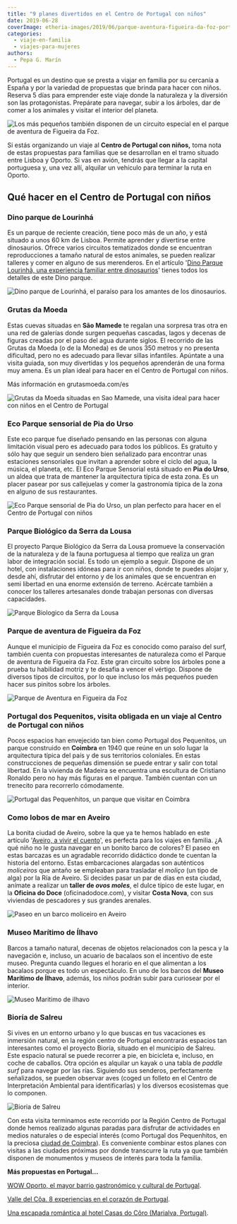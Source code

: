 ```yaml
---
title: "9 planes divertidos en el Centro de Portugal con niños"
date: 2019-06-28
coverImage: etheria-images/2019/06/parque-aventura-figueira-da-foz-portugal.jpg
categories: 
  - viaje-en-familia
  - viajes-para-mujeres
authors: 
  - Pepa G. Marín
---
```


Portugal es un destino que se presta a viajar en familia por su cercanía a España y por 
la variedad de propuestas que brinda para hacer con niños. Reserva 5 días para emprender 
este viaje donde la naturaleza y la diversión son las protagonistas. Prepárate para 
navegar, subir a los árboles, dar de comer a los animales y visitar el interior del 
planeta. 

![Los más pequeños también disponen de un circuito especial en el parque de aventura de Figueira da Foz.](etheria-images/2019/06/parque-aventura-figueira-foz.jpg "Los más pequeños también disponen de un circuito especial en el parque de aventura de Figueira da Foz. ©PG")

Si estás organizando un viaje al **Centro de Portugal con niños,** toma nota de estas 
propuestas para familias que se desarrollan en el tramo situado entre Lisboa y Oporto. 
Si vas en avión, tendrás que llegar a la capital portuguesa y, una vez allí, alquilar un 
vehículo para terminar la ruta en Oporto. 

## Qué hacer en el Centro de Portugal con niños

### Dino parque de Lourinhá

Es un parque de reciente creación, tiene poco más de un año, y está situado a unos 60 km 
de Lisboa. Permite aprender y divertirse entre dinosaurios. Ofrece varios circuitos 
tematizados donde se encuentran reproducciones a tamaño natural de estos animales, se 
pueden realizar talleres y comer en alguno de sus merenderos. En el artículo '[Dino 
Parque Lourinhã, una experiencia familiar entre 
dinosaurios](https://etheriamagazine.com/2018/12/20/dino-parque-lourinha-una-experiencia-familiar-entre-dinosaurios/)' 
tienes todos los detalles de este Dino parque. 

![Dino parque de Lourinhá, el paraíso para los amantes de los dinosaurios.](etheria-images/2018/12/Dinoparque-lourinha-viajes-familias-5-e1561371638676.jpg "El paraíso para los amantes de los dinosaurios. ©PG")

### Grutas da Moeda

Estas cuevas situadas en **São Mamede** te regalan una sorpresa tras otra en una red de 
galerías donde surgen pequeñas cascadas, lagos y decenas de figuras creadas por el paso 
del agua durante siglos. El recorrido de las Grutas da Moeda (o de la Moneda) es de unos 
350 metros y no presenta dificultad, pero no es adecuado para llevar sillas infantiles. 
Apúntate a una visita guiada, son muy divertidas y los pequeños aprenderán de una forma 
muy amena. Es un plan ideal para hacer en el Centro de Portugal con niños. 

Más información en grutasmoeda.com/es 

![Grutas da Moeda situadas en Sao Mamede, una visita ideal para hacer con niños en el Centro de Portugal](etheria-images/2019/06/cuevas-moeda-portugal.jpg "Grutas da Moeda situadas en Sao Mamede. ©PG")

### Eco Parque sensorial de Pia do Urso

Este eco parque fue diseñado pensando en las personas con alguna limitación visual pero 
es adecuado para todos los públicos. Es gratuito y sólo hay que seguir un sendero bien 
señalizado para encontrar unas estaciones sensoriales que invitan a aprender sobre el 
ciclo del agua, la música, el planeta, etc. El Eco Parque Sensorial está situado en 
**Pia do Urso**, un aldea que trata de mantener la arquitectura típica de esta zona. Es 
un placer pasear por sus callejuelas y comer la gastronomía típica de la zona en alguno 
de sus restaurantes. 

![Eco Parque sensorial de Pia do Urso, un plan perfecto para hacer en el Centro de Portugal con niños](etheria-images/2019/06/Pia-do-Urso-Portugal.jpg "Eco Parque sensorial de Pia do Urso. ©PG")

### Parque Biológico da Serra da Lousa

El proyecto Parque Biológico da Serra da Lousa promueve la conservación de la naturaleza 
y de la fauna portuguesa al tiempo que realiza un gran labor de integración social. Es 
todo un ejemplo a seguir. Dispone de un hotel, con instalaciones idóneas para ir con 
niños, donde te puedes alojar y, desde ahí, disfrutar del entorno y de los animales que 
se encuentran en semi libertad en una enorme extensión de terreno. Acércate también a 
conocer los talleres artesanales donde trabajan personas con diversas capacidades. 

![Parque Biologico da Serra da Lousa](etheria-images/2019/06/parque-naturaleza-serra-da-lousa.jpg "Parque Biológico da Serra da Lousa. ©PG")

### Parque de aventura de Figueira da Foz

Aunque el municipio de Figueira da Foz es conocido como paraíso del surf, también cuenta 
con propuestas interesantes de naturaleza como el Parque de aventura de Figueira da Foz. 
Este gran circuito sobre los árboles pone a prueba tu habilidad motriz y te desafia a 
vencer el vértigo. Dispone de diversos tipos de circuitos, por lo que incluso los más 
pequeños pueden hacer sus pinitos sobre los árboles. 

![Parque de Aventura en Figueira da Foz](etheria-images/2019/06/Parque-Arboles-figueira-foz.jpg "Parque de Aventura de Figueira da Foz. ©PG")

### Portugal dos Pequenitos, visita obligada en un viaje al Centro de Portugal con niños

Pocos espacios han envejecido tan bien como Portugal dos Pequenitos, un parque 
construido en **Coimbra** en 1940 que reúne en un solo lugar la arquitectura típica del 
país y de sus territorios coloniales. En estas construcciones de pequeñas dimensión se 
puede entrar y salir con total libertad. En la vivienda de Madeira se encuentra una 
escultura de Cristiano Ronaldo pero no hay más figuras en el parque. También cuentan con 
un trenecito para recorrerlo cómodamente. 

![Portugal das Pequenhitos, un parque que visitar en Coimbra](etheria-images/2019/06/Portugal-dos-Pequenhitos.jpg "Portugal dos Pequenhitos, en Coimbra. ©PG")

### Como lobos de mar en Aveiro

La bonita ciudad de Aveiro, sobre la que ya te hemos hablado en este artículo '[Aveiro, 
a vivir el 
cuento](https://etheriamagazine.com/2018/09/11/viaje-con-amigas-aveiro-portugal/)', es 
perfecta para los viajes en familia. ¿A qué niño no le gusta navegar en un bonito barco 
de colores? El paseo en estas barcazas es un agradable recorrido didáctico donde te 
cuentan la historia del entorno. Estas embarcaciones alargadas son auténticos 
_moliceiros_ que antaño se empleaban para trasladar el _moliço_ (un tipo de alga) por la 
Ría de Aveiro. Si decides pasar un par de días en esta ciudad, anímate a realizar un 
**taller de _ovos moles_**, el dulce típico de este lugar, en la **Oficina do Doce** 
(oficinadodoce.com), y visitar **Costa Nova**, con sus viviendas de pescadores y sus 
grandes arenales. 

![Paseo en un barco moliceiro en Aveiro](etheria-images/2019/06/canales-aveiro-moliceiro.jpg "Paseo en moliceiro por los canales de Aveiro. ©PG")

### Museo Marítimo de Ílhavo

Barcos a tamaño natural, decenas de objetos relacionados con la pesca y la navegación e, 
incluso, un acuario de bacalaos son el incentivo de este museo. Pregunta cuando llegues 
el horario en el que alimentan a los bacalaos porque es todo un espectáculo. En uno de 
los barcos del **Museo Marítimo de Ílhavo**, además, los niños podrán subir para 
curiosear por el interior. 

![Museo Maritimo de ilhavo](etheria-images/2019/06/Museo-Maritimo-Ilhavo.jpg "Museo Marítimo de Ílhavo. ©PG")

### Bioría de Salreu

Si vives en un entorno urbano y lo que buscas en tus vacaciones es inmersión natural, en 
la región centro de Portugal encontrarás espacios tan interesantes como el proyecto 
Bioría, situado en el municipio de Salreu. Este espacio natural se puede recorrer a pie, 
en bicicleta e, incluso, en coche de caballos. Otra opción es alquilar un kayak o una 
tabla de _paddle surf_ para navegar por las rías. Siguiendo sus senderos, perfectamente 
señalizados, se pueden observar aves (coged un folleto en el Centro de Interpretación 
Ambiental para identificarlas) y los diversos ecosistemas que lo componen. 

![Bioria de Salreu](etheria-images/2019/06/Bioria-Salreu-Portugal.jpg "Bioría de Salreu. ©PG")

Con esta visita terminamos este recorrido por la Región Centro de Portugal donde hemos 
realizado algunas paradas para disfrutar de actividades en medios naturales o de 
especial interés (como Portugal dos Pequenhitos, en la preciosa [ciudad de 
Coimbra](https://etheriamagazine.com/2020/01/31/viaje-con-amigas-que-ver-en-coimbra/)). 
Es conveniente combinar estos planes con visitas a las ciudades próximas por donde 
transcurre la ruta ya que también disponen de monumentos y museos de interés para toda 
la familia. 

**Más propuestas en Portugal...** 

[WOW Oporto, el mayor barrio gastronómico y cultural de 
Portugal](https://etheriamagazine.com/2022/03/14/wow-oporto-barrio-gastronomico-cultural/). 

[Valle del Côa. 8 experiencias en el corazón de 
Portugal](https://etheriamagazine.com/2020/07/17/valle-del-coa-8-experiencias-en-la-frontera-portugal/). 

[Una escapada romántica al hotel Casas do Côro (Marialva, 
Portugal)](https://etheriamagazine.com/2019/08/15/escapada-romantica-hotel-casas-do-coro-marialva-portugal-rusticae/).
